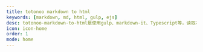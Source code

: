 ```yaml
---
title: totonoo markdown to html
keywords: [markdown, md, html, gulp, ejs]
desc: totonoo-markdown-to-html是使用gulp、markdown-it、Typescript等，读取本地markdown文档生成静态网站。带通用的seo属性，并能通过关键字生成tag列表界面，且可搜索可分页。还提供文集模式。支持中文目录转成拼音目录。
icon: icon-home
order: 1
mode: home
---
```

